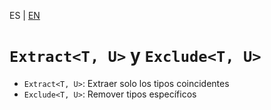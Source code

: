 <!-- MULTILANGUAJE MENU START -->
ES | [EN](https://lckpig.gitbook.io/practical-dev-handbook/typescript/utility-types/extract-exclude)
<!-- MULTILANGUAJE MENU END -->

# `Extract<T, U>` y `Exclude<T, U>`

- `Extract<T, U>`: Extraer solo los tipos coincidentes
- `Exclude<T, U>`: Remover tipos específicos 
